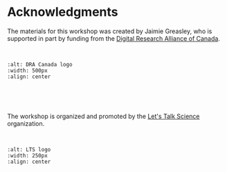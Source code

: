 # Acknowledgments 

The materials for this workshop was created by Jaimie Greasley, who is supported in part by funding from the [Digital Research Alliance of Canada](https://www.alliancecan.ca/en). 

&nbsp; 
```{image} alliance_logo.png
:alt: DRA Canada logo
:width: 500px
:align: center
```
<br>

&nbsp; 


The workshop is organized and promoted by the [Let's Talk Science](https://letstalkscience.ca) organization. 

&nbsp; 
```{image} ltslogo.png
:alt: LTS logo
:width: 250px
:align: center
```
&nbsp; 
